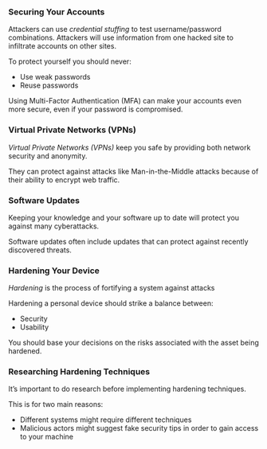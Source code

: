 ### Securing Your Accounts

Attackers can use _credential stuffing_ to test username/password combinations. Attackers will use information from one hacked site to infiltrate accounts on other sites.

To protect yourself you should never:

-   Use weak passwords
-   Reuse passwords

Using Multi-Factor Authentication (MFA) can make your accounts even more secure, even if your password is compromised.

### Virtual Private Networks (VPNs)

_Virtual Private Networks (VPNs)_ keep you safe by providing both network security and anonymity.

They can protect against attacks like Man-in-the-Middle attacks because of their ability to encrypt web traffic.

### Software Updates

Keeping your knowledge and your software up to date will protect you against many cyberattacks.

Software updates often include updates that can protect against recently discovered threats.

### Hardening Your Device

_Hardening_ is the process of fortifying a system against attacks

Hardening a personal device should strike a balance between:

-   Security
-   Usability

You should base your decisions on the risks associated with the asset being hardened.

### Researching Hardening Techniques

It’s important to do research before implementing hardening techniques.

This is for two main reasons:

-   Different systems might require different techniques
-   Malicious actors might suggest fake security tips in order to gain access to your machine